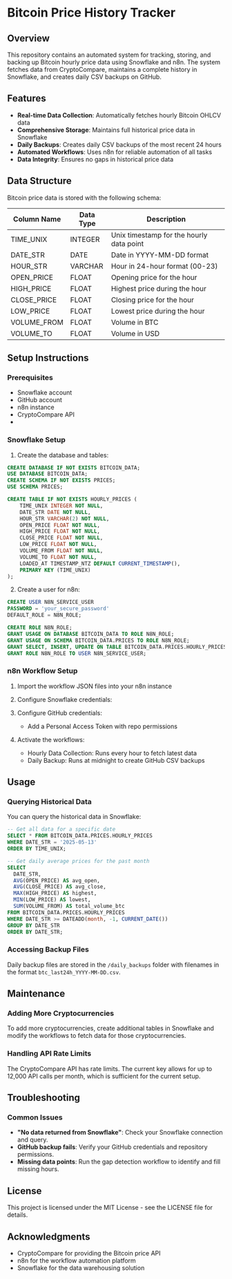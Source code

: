 # Bitcoin Price History Tracker

## Overview
This repository contains an automated system for tracking, storing, and backing up Bitcoin hourly price data using Snowflake and n8n. The system fetches data from CryptoCompare, maintains a complete history in Snowflake, and creates daily CSV backups on GitHub.

## Features
- **Real-time Data Collection**: Automatically fetches hourly Bitcoin OHLCV data
- **Comprehensive Storage**: Maintains full historical price data in Snowflake
- **Daily Backups**: Creates daily CSV backups of the most recent 24 hours
- **Automated Workflows**: Uses n8n for reliable automation of all tasks
- **Data Integrity**: Ensures no gaps in historical price data

## Data Structure
Bitcoin price data is stored with the following schema:

| Column Name | Data Type | Description |
|-------------|-----------|-------------|
| TIME_UNIX   | INTEGER   | Unix timestamp for the hourly data point |
| DATE_STR    | DATE      | Date in YYYY-MM-DD format |
| HOUR_STR    | VARCHAR   | Hour in 24-hour format (00-23) |
| OPEN_PRICE  | FLOAT     | Opening price for the hour |
| HIGH_PRICE  | FLOAT     | Highest price during the hour |
| CLOSE_PRICE | FLOAT     | Closing price for the hour |
| LOW_PRICE   | FLOAT     | Lowest price during the hour |
| VOLUME_FROM | FLOAT     | Volume in BTC |
| VOLUME_TO   | FLOAT     | Volume in USD |


## Setup Instructions

### Prerequisites
- Snowflake account
- GitHub account
- n8n instance
- CryptoCompare API
- 
### Snowflake Setup
1. Create the database and tables:
```sql
CREATE DATABASE IF NOT EXISTS BITCOIN_DATA;
USE DATABASE BITCOIN_DATA;
CREATE SCHEMA IF NOT EXISTS PRICES;
USE SCHEMA PRICES;

CREATE TABLE IF NOT EXISTS HOURLY_PRICES (
    TIME_UNIX INTEGER NOT NULL,
    DATE_STR DATE NOT NULL,
    HOUR_STR VARCHAR(2) NOT NULL,
    OPEN_PRICE FLOAT NOT NULL,
    HIGH_PRICE FLOAT NOT NULL,
    CLOSE_PRICE FLOAT NOT NULL,
    LOW_PRICE FLOAT NOT NULL,
    VOLUME_FROM FLOAT NOT NULL,
    VOLUME_TO FLOAT NOT NULL,
    LOADED_AT TIMESTAMP_NTZ DEFAULT CURRENT_TIMESTAMP(),
    PRIMARY KEY (TIME_UNIX)
);
```

2. Create a user for n8n:
```sql
CREATE USER N8N_SERVICE_USER
PASSWORD = 'your_secure_password'
DEFAULT_ROLE = N8N_ROLE;

CREATE ROLE N8N_ROLE;
GRANT USAGE ON DATABASE BITCOIN_DATA TO ROLE N8N_ROLE;
GRANT USAGE ON SCHEMA BITCOIN_DATA.PRICES TO ROLE N8N_ROLE;
GRANT SELECT, INSERT, UPDATE ON TABLE BITCOIN_DATA.PRICES.HOURLY_PRICES TO ROLE N8N_ROLE;
GRANT ROLE N8N_ROLE TO USER N8N_SERVICE_USER;
```

### n8n Workflow Setup
1. Import the workflow JSON files into your n8n instance
2. Configure Snowflake credentials:

3. Configure GitHub credentials:
   - Add a Personal Access Token with repo permissions

4. Activate the workflows:
   - Hourly Data Collection: Runs every hour to fetch latest data
   - Daily Backup: Runs at midnight to create GitHub CSV backups

## Usage

### Querying Historical Data
You can query the historical data in Snowflake:

```sql
-- Get all data for a specific date
SELECT * FROM BITCOIN_DATA.PRICES.HOURLY_PRICES
WHERE DATE_STR = '2025-05-13'
ORDER BY TIME_UNIX;

-- Get daily average prices for the past month
SELECT 
  DATE_STR,
  AVG(OPEN_PRICE) AS avg_open,
  AVG(CLOSE_PRICE) AS avg_close,
  MAX(HIGH_PRICE) AS highest,
  MIN(LOW_PRICE) AS lowest,
  SUM(VOLUME_FROM) AS total_volume_btc
FROM BITCOIN_DATA.PRICES.HOURLY_PRICES
WHERE DATE_STR >= DATEADD(month, -1, CURRENT_DATE())
GROUP BY DATE_STR
ORDER BY DATE_STR;
```

### Accessing Backup Files
Daily backup files are stored in the `/daily_backups` folder with filenames in the format `btc_last24h_YYYY-MM-DD.csv`.

## Maintenance

### Adding More Cryptocurrencies
To add more cryptocurrencies, create additional tables in Snowflake and modify the workflows to fetch data for those cryptocurrencies.

### Handling API Rate Limits
The CryptoCompare API has rate limits. The current key allows for up to 12,000 API calls per month, which is sufficient for the current setup.

## Troubleshooting

### Common Issues
- **"No data returned from Snowflake"**: Check your Snowflake connection and query.
- **GitHub backup fails**: Verify your GitHub credentials and repository permissions.
- **Missing data points**: Run the gap detection workflow to identify and fill missing hours.

## License
This project is licensed under the MIT License - see the LICENSE file for details.

## Acknowledgments
- CryptoCompare for providing the Bitcoin price API
- n8n for the workflow automation platform
- Snowflake for the data warehousing solution
